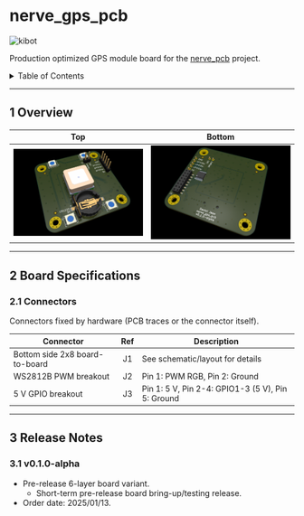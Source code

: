 # nerve_gps_pcb

![kibot](https://github.com/danielljeon/nerve_gps_pcb/actions/workflows/kibot.yaml/badge.svg)

Production optimized GPS module board for
the [nerve_pcb](https://github.com/danielljeon/nerve_pcb) project.

<details markdown="1">
  <summary>Table of Contents</summary>

<!-- TOC -->
* [nerve_gps_pcb](#nerve_gps_pcb)
  * [1 Overview](#1-overview)
  * [2 Board Specifications](#2-board-specifications)
    * [2.1 Connectors](#21-connectors)
  * [3 Release Notes](#3-release-notes)
    * [3.1 v0.1.0-alpha](#31-v010-alpha)
<!-- TOC -->

</details>

---

## 1 Overview

|                         Top                          |                           Bottom                           |
|:----------------------------------------------------:|:----------------------------------------------------------:|
| ![nerve_gps_pcb-top.png](docs/nerve_gps_pcb-top.png) | ![nerve_gps_pcb-bottom.png](docs/nerve_gps_pcb-bottom.png) |

---

## 2 Board Specifications

### 2.1 Connectors

Connectors fixed by hardware (PCB traces or the connector itself).

| Connector                      | Ref | Description                                       |
|--------------------------------|:---:|---------------------------------------------------|
| Bottom side 2x8 board-to-board | J1  | See schematic/layout for details                  |
| WS2812B PWM breakout           | J2  | Pin 1: PWM RGB, Pin 2: Ground                     |
| 5 V GPIO breakout              | J3  | Pin 1: 5 V, Pin 2-4: GPIO1-3 (5 V), Pin 5: Ground |

---

## 3 Release Notes

### 3.1 v0.1.0-alpha

- Pre-release 6-layer board variant.
    - Short-term pre-release board bring-up/testing release.
- Order date: 2025/01/13.
